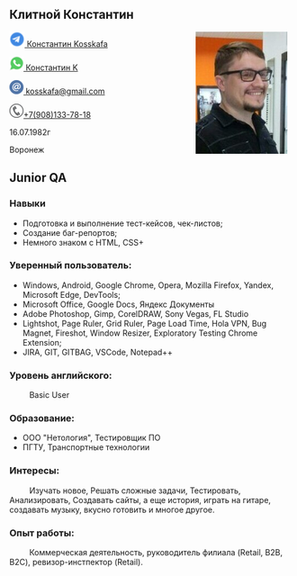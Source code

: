 ## Клитной Константин
<img src="img/Аватар.jpg" style="float: right;margin:0 10px 10px 0;">

<a href="https://t.me/kosskafa"><img src="img/telegram%20(4).png"> <a href="https://t.me/kosskafa">Константин Kosskafa</a> 

<a href="https://wa.me/79081337818"><img src="img/whatsapp%20(2).png"> <a href="https://wa.me/79081337818">Константин K</a> 

<a href="mailto:kosskafa@gmail.com"><img src="img/email%20(1).png">&nbsp;<a href="mailto:kosskafa@gmail.com">kosskafa@gmail.com</a>

<a href="tel:+79081337818"><img src="img/Phone%20(1).png"><a href="tel:+79081337818">+7(908)133-78-18</a>

16.07.1982г

Воронеж

## Junior QA

### Навыки

* Подготовка и выполнение тест-кейсов, чек-листов;  
* Создание баг-репортов;
* Немного знаком с HTML, CSS+


### Уверенный пользователь:   

* Windows, Android, Google Chrome, Opera, Mozilla Firefox, Yandex, Microsoft Edge, DevTools; 
* Microsoft Office, Google Docs, Яндекс Документы
* Adobe Photoshop, Gimp, CorelDRAW, Sony Vegas, FL Studio  
* Lightshot, Page Ruler, Grid Ruler, Page Load Time, Hola VPN, Bug Magnet, Fireshot, Window Resizer, Exploratory Testing Chrome Extension;
* JIRA, GIT, GITBAG, VSCode, Notepad++

### Уровень английского:  
&nbsp;&nbsp;&nbsp;&nbsp;&nbsp;&nbsp;&nbsp;&nbsp;&nbsp;Basic User

### Образование:  
* ООО "Нетология", Тестировщик ПО 
* ПГТУ, Транспортные технологии

### Интересы:  
&nbsp;&nbsp;&nbsp;&nbsp;&nbsp;&nbsp;&nbsp;&nbsp;&nbsp;Изучать новое, Решать сложные задачи, Тестировать, Анализировать, Создавать сайты, а еще история, играть на гитаре, создавать музыку, вкусно готовить и многое другое.

### Опыт работы:  
&nbsp;&nbsp;&nbsp;&nbsp;&nbsp;&nbsp;&nbsp;&nbsp;&nbsp;Коммерческая деятельность, руководитель филиала (Retail, B2B, B2C), ревизор-инстпектор (Retail).